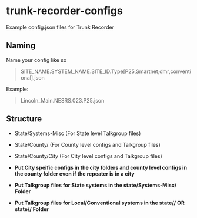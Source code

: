 # trunk-recorder-configs
Example config.json files for Trunk Recorder


## Naming
Name your config like so
> SITE_NAME.SYSTEM_NAME.SITE_ID.Type[P25,Smartnet,dmr,conventional].json

Example:
> Lincoln_Main.NESRS.023.P25.json


## Structure
- State/Systems-Misc (For State level Talkgroup files)
- State/County/ (For County level configs and Talkgroup files)
- State/County/City (For City level configs and Talkgroup files)

- **Put City speific configs in the city folders and county level configs in the county folder even if the repeater is in a city**
- **Put Talkgroup files for State systems in the state/Systems-Misc/<SYSTEM Name> Folder**
- **Put Talkgroup files for Local/Conventional systems in the state/<COUNTY>/ OR state/<COUNTY>/<CITY> Folder**


